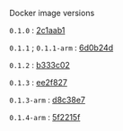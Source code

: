 Docker image versions

`0.1.0` : [2c1aab1](https://github.com/hmcc-global/hmccaa-web/commit/2c1aab1be13f73411a3a56946d45a53f09ca994c)

`0.1.1` ; `0.1.1-arm` : [6d0b24d](https://github.com/hmcc-global/hmccaa-web/commit/6d0b24debab76714204f78e1d108d1b4e371fa10)

`0.1.2` : [b333c02](https://github.com/hmcc-global/hmccaa-web/commit/b333c02f1d58619bca6c7fe9478be18c2b770abb)

`0.1.3` : [ee2f827](https://github.com/hmcc-global/hmccaa-web/commit/ee2f827026b0dc1aee8caa6cb4ca2f3bc862ad93)

`0.1.3-arm` : [d8c38e7](https://github.com/hmcc-global/hmccaa-web/commit/d8c38e74f9881342360a74131ea8aebb887df802)

`0.1.4-arm` : [5f2215f](https://github.com/hmcc-global/hmccaa-web/commit/5f2215ffc5e7153d0fb6c46087153387c51c2f9f)